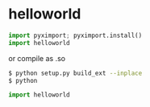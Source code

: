 # helloworld
```python
import pyximport; pyximport.install()
import helloworld
```
or compile as .so
```bash
$ python setup.py build_ext --inplace
$ python
```
```python
import helloworld
```
